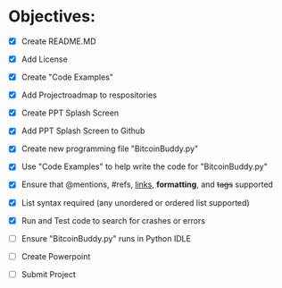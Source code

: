 # Objectives:



- [x] Create README.MD
- [x] Add License
- [x] Create "Code Examples"
- [x] Add Projectroadmap to respositories 
- [x] Create PPT Splash Screen
- [x] Add PPT Splash Screen to Github
- [x] Create new programming file "BitcoinBuddy.py"
- [x] Use "Code Examples" to help write the code for "BitcoinBuddy.py"
- [x] Ensure that @mentions, #refs, [links](), **formatting**, and <del>tags</del> supported
- [x] List syntax required (any unordered or ordered list supported)
- [x] Run and Test code to search for crashes or errors
- [ ] Ensure "BitcoinBuddy.py" runs in Python IDLE
- [ ] Create Powerpoint
- [ ] Submit Project

